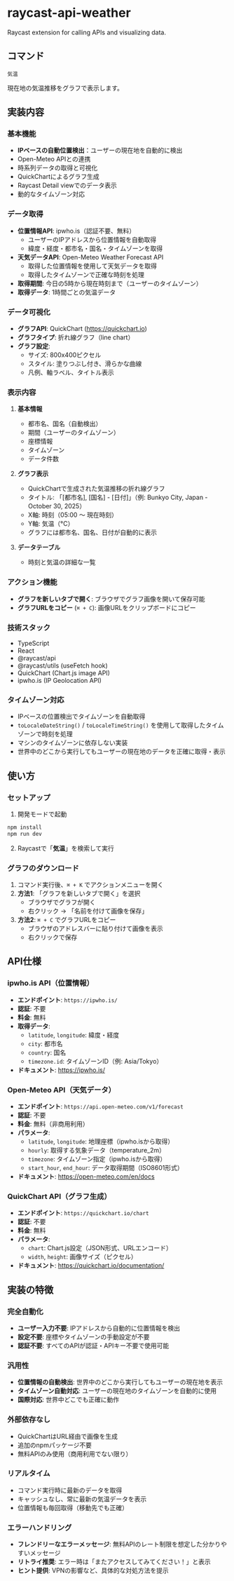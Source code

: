 # raycast-api-weather

Raycast extension for calling APIs and visualizing data.

## コマンド

```
気温
```

現在地の気温推移をグラフで表示します。

## 実装内容

### 基本機能
- **IPベースの自動位置検出**：ユーザーの現在地を自動的に検出
- Open-Meteo APIとの連携
- 時系列データの取得と可視化
- QuickChartによるグラフ生成
- Raycast Detail viewでのデータ表示
- 動的なタイムゾーン対応

### データ取得
- **位置情報API**: ipwho.is（認証不要、無料）
  - ユーザーのIPアドレスから位置情報を自動取得
  - 緯度・経度・都市名・国名・タイムゾーンを取得
- **天気データAPI**: Open-Meteo Weather Forecast API
  - 取得した位置情報を使用して天気データを取得
  - 取得したタイムゾーンで正確な時刻を処理
- **取得期間**: 今日の5時から現在時刻まで（ユーザーのタイムゾーン）
- **取得データ**: 1時間ごとの気温データ

### データ可視化
- **グラフAPI**: QuickChart (https://quickchart.io)
- **グラフタイプ**: 折れ線グラフ（line chart）
- **グラフ設定**:
  - サイズ: 800x400ピクセル
  - スタイル: 塗りつぶし付き、滑らかな曲線
  - 凡例、軸ラベル、タイトル表示

### 表示内容
1. **基本情報**
   - 都市名、国名（自動検出）
   - 期間（ユーザーのタイムゾーン）
   - 座標情報
   - タイムゾーン
   - データ件数

2. **グラフ表示**
   - QuickChartで生成された気温推移の折れ線グラフ
   - タイトル: 「[都市名], [国名] - [日付]」（例: Bunkyo City, Japan - October 30, 2025）
   - X軸: 時刻（05:00 ～ 現在時刻）
   - Y軸: 気温（°C）
   - グラフには都市名、国名、日付が自動的に表示

3. **データテーブル**
   - 時刻と気温の詳細な一覧

### アクション機能
- **グラフを新しいタブで開く**: ブラウザでグラフ画像を開いて保存可能
- **グラフURLをコピー** (`⌘ + C`): 画像URLをクリップボードにコピー

### 技術スタック
- TypeScript
- React
- @raycast/api
- @raycast/utils (useFetch hook)
- QuickChart (Chart.js image API)
- ipwho.is (IP Geolocation API)

### タイムゾーン対応
- IPベースの位置検出でタイムゾーンを自動取得
- `toLocaleDateString()` / `toLocaleTimeString()` を使用して取得したタイムゾーンで時刻を処理
- マシンのタイムゾーンに依存しない実装
- 世界中のどこから実行してもユーザーの現在地のデータを正確に取得・表示

## 使い方

### セットアップ
1. 開発モードで起動
```bash
npm install
npm run dev
```

2. Raycastで「**気温**」を検索して実行

### グラフのダウンロード
1. コマンド実行後、`⌘ + K` でアクションメニューを開く
2. **方法1**: 「グラフを新しいタブで開く」を選択
   - ブラウザでグラフが開く
   - 右クリック → 「名前を付けて画像を保存」
3. **方法2**: `⌘ + C` でグラフURLをコピー
   - ブラウザのアドレスバーに貼り付けて画像を表示
   - 右クリックで保存

## API仕様

### ipwho.is API（位置情報）
- **エンドポイント**: `https://ipwho.is/`
- **認証**: 不要
- **料金**: 無料
- **取得データ**:
  - `latitude`, `longitude`: 緯度・経度
  - `city`: 都市名
  - `country`: 国名
  - `timezone.id`: タイムゾーンID（例: Asia/Tokyo）
- **ドキュメント**: https://ipwho.is/

### Open-Meteo API（天気データ）
- **エンドポイント**: `https://api.open-meteo.com/v1/forecast`
- **認証**: 不要
- **料金**: 無料（非商用利用）
- **パラメータ**:
  - `latitude`, `longitude`: 地理座標（ipwho.isから取得）
  - `hourly`: 取得する気象データ（temperature_2m）
  - `timezone`: タイムゾーン指定（ipwho.isから取得）
  - `start_hour`, `end_hour`: データ取得期間（ISO8601形式）
- **ドキュメント**: https://open-meteo.com/en/docs

### QuickChart API（グラフ生成）
- **エンドポイント**: `https://quickchart.io/chart`
- **認証**: 不要
- **料金**: 無料
- **パラメータ**:
  - `chart`: Chart.js設定（JSON形式、URLエンコード）
  - `width`, `height`: 画像サイズ（ピクセル）
- **ドキュメント**: https://quickchart.io/documentation/

## 実装の特徴

### 完全自動化
- **ユーザー入力不要**: IPアドレスから自動的に位置情報を検出
- **設定不要**: 座標やタイムゾーンの手動設定が不要
- **認証不要**: すべてのAPIが認証・APIキー不要で使用可能

### 汎用性
- **位置情報の自動検出**: 世界中のどこから実行してもユーザーの現在地を表示
- **タイムゾーン自動対応**: ユーザーの現在地のタイムゾーンを自動的に使用
- **国際対応**: 世界中どこでも正確に動作

### 外部依存なし
- QuickChartはURL経由で画像を生成
- 追加のnpmパッケージ不要
- 無料APIのみ使用（商用利用でない限り）

### リアルタイム
- コマンド実行時に最新のデータを取得
- キャッシュなし、常に最新の気温データを表示
- 位置情報も毎回取得（移動先でも正確）

### エラーハンドリング
- **フレンドリーなエラーメッセージ**: 無料APIのレート制限を想定した分かりやすいメッセージ
- **リトライ推奨**: エラー時は「またアクセスしてみてください！」と表示
- **ヒント提供**: VPNの影響など、具体的な対処方法を提示